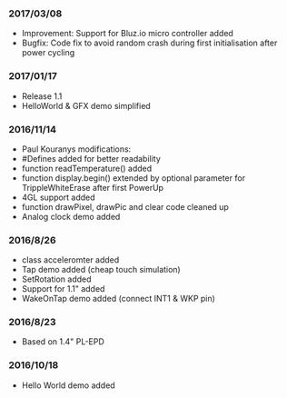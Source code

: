 ### 2017/03/08
- Improvement: Support for Bluz.io micro controller added 
- Bugfix: Code fix to avoid random crash during first initialisation after power cycling

### 2017/01/17
- Release 1.1
- HelloWorld & GFX demo simplified

### 2016/11/14
- Paul Kouranys modifications:
- #Defines added for better readability
- function readTemperature() added
- function display.begin() extended by optional parameter for TrippleWhiteErase after first PowerUp
- 4GL support added
- function drawPixel, drawPic and clear code cleaned up 
- Analog clock demo added

### 2016/8/26
- class acceleromter added
- Tap demo added (cheap touch simulation)
- SetRotation added
- Support for 1.1" added
- WakeOnTap demo added (connect INT1 & WKP pin)

### 2016/8/23
- Based on 1.4" PL-EPD

### 2016/10/18
- Hello World demo added
